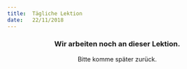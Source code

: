 ```yaml
---
title:  Tägliche Lektion
date:   22/11/2018
---
```


### <center>Wir arbeiten noch an dieser Lektion.</center>
<center>Bitte komme später zurück.</center>